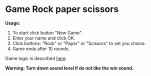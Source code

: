 # Game Rock paper scissors

**Usage:**

1. To start click button "New Game".
2. Enter your name and click OK.
3. Click buttons: "Rock" or "Paper" or "Scissors" to set you choice.
4. Game ends after 10 rounds.

Game logic is described [here](https://en.m.wikipedia.org/wiki/Rock%E2%80%93paper%E2%80%93scissors).

**Warning: Turn down sound level if do not like the win sound.**
